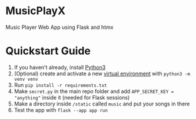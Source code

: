 # MusicPlayX
 Music Player Web App using Flask and htmx

# Quickstart Guide
 1. If you haven't already, install [Python3](https://www.python.org/)
 2. (Optional) create and activate a new [virtual environment](https://docs.python.org/3/tutorial/venv.html) with `python3 -m venv venv`
 3. Run `pip install -r requirements.txt`
 4. Make `secret.py` in the main repo folder and add `APP_SECRET_KEY = "anything"` inside it (needed for Flask sessions)
 5. Make a directory inside `/static` called `music` and put your songs in there
 6. Test the app with `flask --app app run`